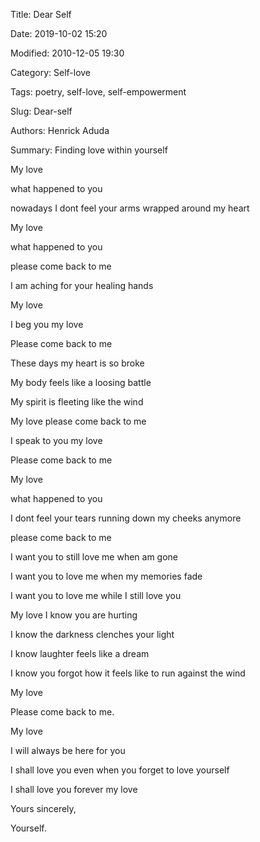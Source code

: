 Title: Dear Self

Date: 2019-10-02 15:20

Modified: 2010-12-05 19:30

Category: Self-love

Tags: poetry, self-love, self-empowerment

Slug: Dear-self

Authors: Henrick Aduda

Summary: Finding love within yourself

My love

what happened to you 

nowadays I dont feel your arms wrapped around my heart

My love 

what happened to you 

please come back to me

I am aching for your healing hands



My love

I beg you my love

Please come back to me

These days my heart is so broke

My body feels like a loosing battle

My spirit is fleeting like the wind

My love please come back to me

I speak to you my love

Please come back to me



My love

what happened to you

I dont feel your tears running down my cheeks anymore

please come back to me

I want you to still love me when am gone

I want you to love me when my memories fade

I want you to love me while I still love you



My love I know you are hurting

I know the darkness clenches your light

I know laughter feels like a dream

I know you forgot how it feels like to run against the wind

My love 

Please come back to me.



My love 

I will always be here for you

I shall love you even when you forget to love yourself

I shall love you forever my love

Yours sincerely,

Yourself.
